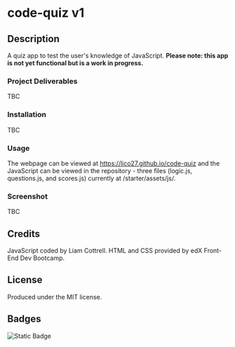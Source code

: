 # code-quiz v1

## Description
A quiz app to test the user's knowledge of JavaScript. **Please note: this app is not yet functional but is a work in progress.**

### Project Deliverables
TBC

### Installation
TBC

### Usage
The webpage can be viewed at https://lico27.github.io/code-quiz and the JavaScript can be viewed in the repository - three files (logic.js, questions.js, and scores.js) currently at /starter/assets/js/.

### Screenshot
TBC

## Credits
JavaScript coded by Liam Cottrell. HTML and CSS provided by edX Front-End Dev Bootcamp. 

## License
Produced under the MIT license.

## Badges
![Static Badge](https://img.shields.io/badge/project-in_progress-blue)


